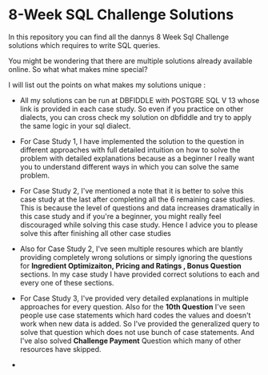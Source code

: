 # 8-Week SQL Challenge Solutions

In this repository you can find all the dannys 8 Week Sql Challenge solutions which requires to write SQL queries. 

You might be wondering that there are multiple solutions already available online. So what what makes mine special? 

I will list out the points on what makes my solutions unique :

- All my solutions can be run at DBFIDDLE with POSTGRE SQL V 13 whose link is provided in each case study. So even if you practice on other dialects, you can cross check my solution on dbfiddle and try to apply the same logic in your sql dialect.

- For Case Study 1, I have implemented the solution to the question in different approaches with full detailed intuition on how to solve the problem with detailed explanations because as a beginner I really want you to understand different ways in which you can solve the same problem.

- For Case Study 2, I've mentioned a note that it is better to solve this case study at the last after completing all the 6 remaining case studies. This is because the level of questions and data increases dramatically in this case study and if you're a beginner, you might really feel discouraged while solving this case study. Hence I advice you to please solve this after finishing all other case studies

- Also for Case Study 2, I've seen multiple resoures which are blantly providing completely wrong solutions or simply ignoring the questions for **Ingredient Optimizaiton, Pricing and Ratings , Bonus Question** sections. In my case study I have provided correct solutions to each and every one of these sections.

- For Case Study 3, I've provided very detailed explanations in multiple approaches for every question. Also for the **10th Question** I've seen people use case statements which hard codes the values and doesn't work when new data is added. So I've provided the generalized query to solve that question which does not use bunch of case statements. And I've also solved **Challenge Payment** Question which many of other resources have skipped.

- 
